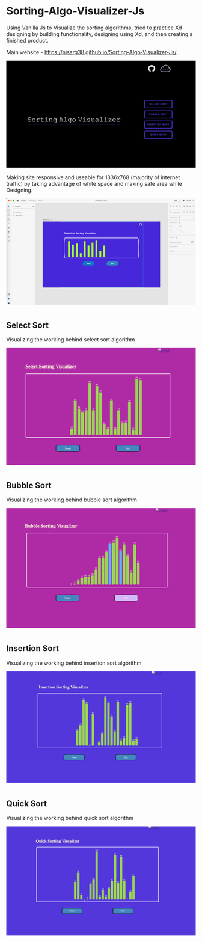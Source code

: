 # Sorting-Algo-Visualizer-Js

Using Vanilla Js to Visualize the sorting algorithms, tried to practice Xd designing by building functionality, designing using Xd, and then creating a finished product.

Main website - https://nisarg38.github.io/Sorting-Algo-Visualizer-Js/

![index-update](https://github.com/Nisarg38/Sorting-Algo-Visualizer-Js/blob/main/images/index-update.png)

Making site responsive and useable for 1336x768 (majority of internet traffic) by taking advantage of white space and making safe area while Designing.

![xd-](https://github.com/Nisarg38/Sorting-Algo-Visualizer-Js/blob/main/images/xd-update.png)

#

## Select Sort

Visualizing the working behind select sort algorithm

![select-sort](https://github.com/Nisarg38/Sorting-Algo-Visualizer-Js/blob/main/images/select-sort.jpg)

#

## Bubble Sort

Visualizing the working behind bubble sort algorithm

![bubble-sort](https://github.com/Nisarg38/Sorting-Algo-Visualizer-Js/blob/main/images/bubble-sort.jpg)

#

## Insertion Sort

Visualizing the working behind insertion sort algorithm

![insertion-update](https://github.com/Nisarg38/Sorting-Algo-Visualizer-Js/blob/main/images/insertion-update.png)

#

## Quick Sort

Visualizing the working behind quick sort algorithm

![quick-sort](https://github.com/Nisarg38/Sorting-Algo-Visualizer-Js/blob/main/images/quick-sort.png)
